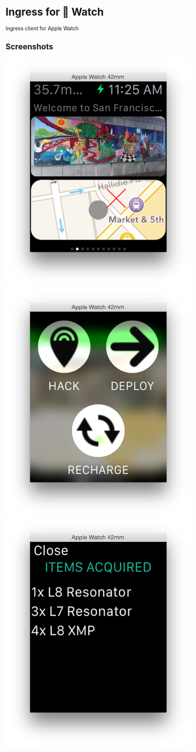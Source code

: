 # Ingress for  Watch

Ingress client for Apple Watch

Screenshots
-----------

![Screenshot 1](Screenshots/1.png)
![Screenshot 2](Screenshots/2.png)
![Screenshot 3](Screenshots/3.png)
